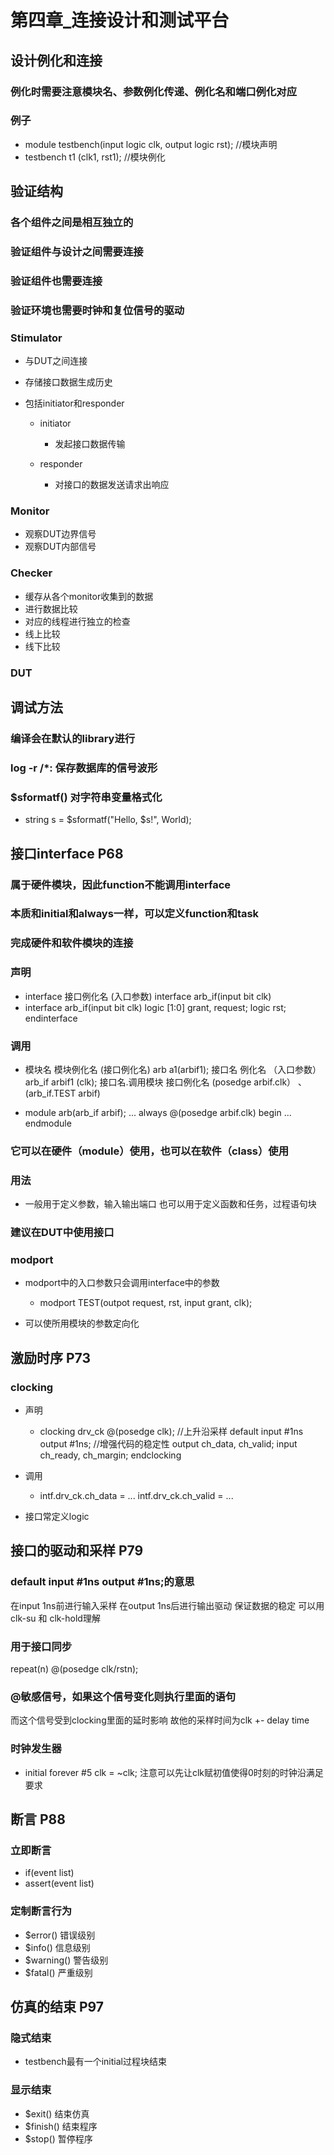 # 第四章_连接设计和测试平台

## 设计例化和连接

### 例化时需要注意模块名、参数例化传递、例化名和端口例化对应

### 例子

- module testbench(input logic clk, output logic rst); //模块声明
- testbench t1 (clk1, rst1); //模块例化

## 验证结构

### 各个组件之间是相互独立的

### 验证组件与设计之间需要连接

### 验证组件也需要连接

### 验证环境也需要时钟和复位信号的驱动

### Stimulator

- 与DUT之间连接
- 存储接口数据生成历史
- 包括initiator和responder

	- initiator

		- 发起接口数据传输

	- responder

		- 对接口的数据发送请求出响应

### Monitor

- 观察DUT边界信号
- 观察DUT内部信号

### Checker

- 缓存从各个monitor收集到的数据
- 进行数据比较
- 对应的线程进行独立的检查
- 线上比较
- 线下比较

### DUT

## 调试方法

### 编译会在默认的library进行

### log -r /*: 保存数据库的信号波形

### $sformatf() 对字符串变量格式化

- string s = $sformatf("Hello, $s!", World);

## 接口interface P68

### 属于硬件模块，因此function不能调用interface

### 本质和initial和always一样，可以定义function和task

### 完成硬件和软件模块的连接

### 声明

- interface 接口例化名 (入口参数)
interface arb_if(input bit clk)
- interface arb_if(input bit clk)
logic [1:0] grant, request;
logic rst;
endinterface

### 调用

- 模块名 模块例化名 (接口例化名)
arb a1(arbif1);
接口名 例化名 （入口参数）
arb_if arbif1 (clk);
接口名.调用模块 接口例化名
(posedge arbif.clk） 、 (arb_if.TEST arbif)

- module arb(arb_if arbif);
...
always @(posedge arbif.clk) begin
...
endmodule 


### 它可以在硬件（module）使用，也可以在软件（class）使用

### 用法

- 一般用于定义参数，输入输出端口
也可以用于定义函数和任务，过程语句块

### 建议在DUT中使用接口

### modport

- modport中的入口参数只会调用interface中的参数

	- modport TEST(outpot request, rst, input grant, clk);

- 可以使所用模块的参数定向化

## 激励时序 P73

### clocking

- 声明

	- clocking drv_ck @(posedge clk); //上升沿采样
default input #1ns output #1ns; //增强代码的稳定性
output ch_data, ch_valid;
input ch_ready, ch_margin;
endclocking

- 调用

	- intf.drv_ck.ch_data = ...
intf.drv_ck.ch_valid = ...

- 接口常定义logic

## 接口的驱动和采样 P79

### default input #1ns output #1ns;的意思
在input 1ns前进行输入采样
在output 1ns后进行输出驱动
保证数据的稳定
可以用clk-su 和 clk-hold理解

### 用于接口同步
repeat(n) @(posedge clk/rstn);


### @敏感信号，如果这个信号变化则执行里面的语句
而这个信号受到clocking里面的延时影响
故他的采样时间为clk +- delay time

### 时钟发生器

- initial forever #5 clk = ~clk; 
注意可以先让clk赋初值使得0时刻的时钟沿满足要求

## 断言 P88

### 立即断言

- if(event list)
- assert(event list)

### 定制断言行为

- $error()  错误级别
- $info()  信息级别
- $warning()  警告级别
- $fatal()  严重级别

## 仿真的结束 P97

### 隐式结束

- testbench最有一个initial过程块结束

### 显示结束

- $exit() 结束仿真
- $finish() 结束程序
- $stop() 暂停程序

